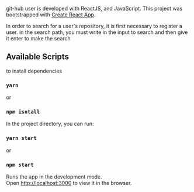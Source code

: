 git-hub user is developed with ReactJS, and JavaScript.
This project was bootstrapped with [Create React App](https://github.com/facebook/create-react-app).

In order to search for a user's repository, it is first necessary to register a user.
in the search path, you must write in the input to search and then give it enter to make the search

## Available Scripts

to install dependencies
### `yarn`
or
### `npm isntall`

In the project directory, you can run:

### `yarn start`
or
### `npm start`

Runs the app in the development mode.<br />
Open [http://localhost:3000](http://localhost:3000) to view it in the browser.
